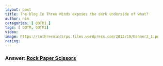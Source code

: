 ```yaml
---
layout: post
title: The blog In Three Minds exposes the dark underside of what?
author: nim
categories: [ QOTM1 ]
tags: [ QOTM, QOTM1]
video: 
image: https://inthreemindsrps.files.wordpress.com/2012/10/banner2_1.png
rating: 
---
```


### Answer:  [Rock Paper Scissors](https://inthreemindsrps.wordpress.com)
